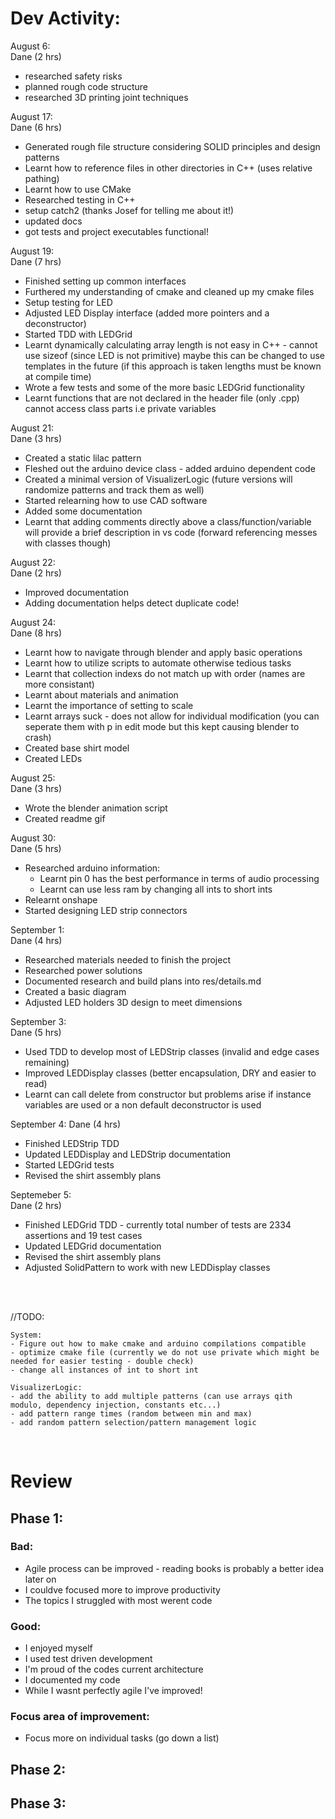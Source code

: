 # Dev Activity: 
August 6:    
Dane (2 hrs)  
- researched safety risks
- planned rough code structure
- researched 3D printing joint techniques

August 17:  
Dane (6 hrs)
- Generated rough file structure considering SOLID principles and design patterns
- Learnt how to reference files in other directories in C++ (uses relative pathing)
- Learnt how to use CMake
- Researched testing in C++ 
- setup catch2 (thanks Josef for telling me about it!)
- updated docs
- got tests and project executables functional!

August 19:  
Dane (7 hrs)
- Finished setting up common interfaces
- Furthered my understanding of cmake and cleaned up my cmake files
- Setup testing for LED
- Adjusted LED Display interface (added more pointers and a deconstructor)
- Started TDD with LEDGrid
- Learnt dynamically calculating array length is not easy in C++ - cannot use sizeof (since LED is not primitive) maybe this can be changed to use templates in the future (if this approach is taken lengths must be known at compile time)
- Wrote a few tests and some of the more basic LEDGrid functionality
- Learnt functions that are not declared in the header file (only .cpp) cannot access class parts i.e private variables

August 21:  
Dane (3 hrs)
- Created a static lilac pattern
- Fleshed out the arduino device class - added arduino dependent code
- Created a minimal version of VisualizerLogic (future versions will randomize patterns and track them as well)
- Started relearning how to use CAD software
- Added some documentation
- Learnt that adding comments directly above a class/function/variable will provide a brief description in vs code (forward referencing messes with classes though)

August 22:  
Dane (2 hrs)
- Improved documentation
- Adding documentation helps detect duplicate code!

August 24:  
Dane (8 hrs)
- Learnt how to navigate through blender and apply basic operations
- Learnt how to utilize scripts to automate otherwise tedious tasks
- Learnt that collection indexs do not match up with order (names are more consistant)
- Learnt about materials and animation
- Learnt the importance of setting to scale
- Learnt arrays suck - does not allow for individual modification (you can seperate them with p in edit mode but this kept causing blender to crash)
- Created base shirt model
- Created LEDs

August 25:  
Dane (3 hrs)
- Wrote the blender animation script
- Created readme gif

August 30:  
Dane (5 hrs)
- Researched arduino information:
    - Learnt pin 0 has the best performance in terms of audio processing
    - Learnt can use less ram by changing all ints to short ints
- Relearnt onshape
- Started designing LED strip connectors

September 1:  
Dane (4 hrs)
- Researched materials needed to finish the project
- Researched power solutions
- Documented research and build plans into res/details.md
- Created a basic diagram
- Adjusted LED holders 3D design to meet dimensions

September 3:  
Dane (5 hrs)  
- Used TDD to develop most of LEDStrip classes (invalid and edge cases remaining)
- Improved LEDDisplay classes (better encapsulation, DRY and easier to read)
- Learnt can call delete from constructor but problems arise if instance variables are used or a non default deconstructor is used

September 4:
Dane (4 hrs)
- Finished LEDStrip TDD
- Updated LEDDisplay and LEDStrip documentation
- Started LEDGrid tests
- Revised the shirt assembly plans 

Septemeber 5:  
Dane (2 hrs) 
- Finished LEDGrid TDD - currently total number of tests are 2334 assertions and 19 test cases
- Updated LEDGrid documentation 
- Revised the shirt assembly plans 
- Adjusted SolidPattern to work with new LEDDisplay classes

<br>
<br>

//TODO:

    System:
    - Figure out how to make cmake and arduino compilations compatible
    - optimize cmake file (currently we do not use private which might be needed for easier testing - double check)
    - change all instances of int to short int

    VisualizerLogic:
    - add the ability to add multiple patterns (can use arrays qith modulo, dependency injection, constants etc...)
    - add pattern range times (random between min and max)
    - add random pattern selection/pattern management logic

<br>

# Review
## Phase 1:
### Bad:
- Agile process can be improved - reading books is probably a better idea later on
- I couldve focused more to improve productivity
- The topics I struggled with most werent code
### Good:
- I enjoyed myself
- I used test driven development
- I'm proud of the codes current architecture
- I documented my code
- While I wasnt perfectly agile I've improved!
### Focus area of improvement:
- Focus more on individual tasks (go down a list)

## Phase 2:
## Phase 3: